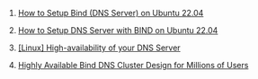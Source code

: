1. [How to Setup Bind (DNS Server) on Ubuntu 22.04](https://www.linuxtechi.com/install-configure-bind-9-dns-server-ubuntu-debian/)

1. [How to Setup DNS Server with BIND on Ubuntu 22.04](https://www.howtoforge.com/how-to-setup-dns-server-with-bind-on-ubuntu-22-04/amp/)

1. [[Linux] High-availability of your DNS Server](https://labs.supinfochina.com/en/linux-high-availability-of-your-dns-server/)

1. [Highly Available Bind DNS Cluster Design for Millions of Users](https://www.root101.net/highly-available-bind-dns-cluster-design-million-users)
